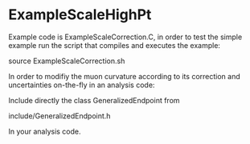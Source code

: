# ExampleScaleHighPt

Example code is ExampleScaleCorrection.C, in order to test the simple example run the script that compiles and executes the example:

source ExampleScaleCorrection.sh

In order to modifiy the muon curvature according to its correction and uncertainties on-the-fly in an analysis code:

Include directly the class GeneralizedEndpoint from  

include/GeneralizedEndpoint.h

In your analysis code.